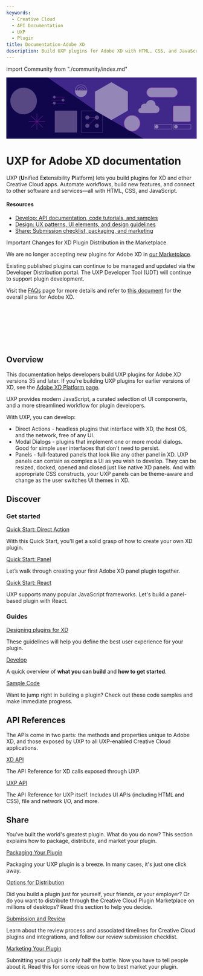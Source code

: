 ```yaml
---
keywords:
  - Creative Cloud
  - API Documentation
  - UXP
  - Plugin
title: Documentation-Adobe XD
description: Build UXP plugins for Adobe XD with HTML, CSS, and JavaScript. Automate workflows, build new features, and more.
---
```


import Community from "./community/index.md"

<Hero slots="image, heading, text" background="rgb(64, 34, 138)"/>

![Hero image](./illustration.png)

# UXP for Adobe XD documentation

UXP (**U**nified E**x**tensibility **P**latform) lets you build plugins for XD and other Creative Cloud apps. Automate workflows, build new features, and connect to other software and services—all with HTML, CSS, and JavaScript.

<Resources slots="heading, links"/>

#### Resources

- [Develop: API documentation, code tutorials, and samples](/develop/)
- [Design: UX patterns, UI elements, and design guidelines](/design/)
- [Share: Submission checklist, packaging, and marketing](/distribution/)

<InlineAlert variant="warning" slots="header, text1, text2, text3" />

Important Changes for XD Plugin Distribution in the Marketplace

We are no longer accepting <i>new</i> plugins for Adobe XD in [our Marketplace](http://exchange.adobe.com/creativecloud). 

Existing published plugins can continue to be managed and updated via the Developer Distribution portal. The UXP Developer Tool (UDT) will continue to support plugin development. 

Visit the [FAQs](https://developer.adobe.com/xd/uxp/faq/) page for more details and refer to [this document](https://helpx.adobe.com/in/support/xd.html) for the overall plans for Adobe XD. 

<br></br><br></br><br></br>

## Overview

This documentation helps developers build UXP plugins for Adobe XD versions 35 and later. If you're building UXP plugins for earlier versions of XD, see the [Adobe XD Platform page](https://adobexdplatform.com).

UXP provides modern JavaScript, a curated selection of UI components, and a more streamlined workflow for plugin developers.

With UXP, you can develop:

- Direct Actions - headless plugins that interface with XD, the host OS, and the network, free of any UI.
- Modal Dialogs - plugins that implement one or more modal dialogs. Good for simple user interfaces that don't need to persist.
- Panels - full-featured panels that look like any other panel in XD. UXP panels can contain as complex a UI as you wish to develop. They can be resized, docked, opened and closed just like native XD panels. And with appropriate CSS constructs, your UXP panels can be theme-aware and change as the user switches UI themes in XD.

## Discover

<DiscoverBlock slots="heading, link, text"/>

### Get started

[Quick Start: Direct Action](/develop/tutorials/quick-start/)

With this Quick Start, you'll get a solid grasp of how to create your own XD plugin.

<DiscoverBlock slots="link, text"/>

[Quick Start: Panel](/develop/tutorials/quick-start-panel/)

Let’s walk through creating your first Adobe XD panel plugin together.

<DiscoverBlock slots="link, text"/>

[Quick Start: React](/develop/tutorials/quick-start-react/)

UXP supports many popular JavaScript frameworks. Let's build a panel-based plugin with React.

<DiscoverBlock slots="heading, link, text"/>

### Guides

[Designing plugins for XD](/design/)

These guidelines will help you define the best user experience for your plugin.

<DiscoverBlock slots="link, text"/>

[Develop](/develop/)

A quick overview of **what you can build** and **how to get started**.

<DiscoverBlock slots="link, text"/>

[Sample Code](https://github.com/AdobeXD/plugin-samples)

Want to jump right in building a plugin? Check out these code samples and make immediate progress.

## API References

The APIs come in two parts: the methods and properties unique to Adobe XD, and those exposed by UXP to all UXP-enabled Creative Cloud applications.

<DiscoverBlock slots="link, text"/>

[XD API](/develop/reference/xd-index)

The API Reference for XD calls exposed through UXP.

<DiscoverBlock slots="link, text"/>

[UXP API](/uxp/)

The API Reference for UXP itself. Includes UI APIs (including HTML and CSS), file and network I/O, and more.

## Share

You've built the world's greatest plugin. What do you do now? This section explains how to package, distribute, and market your plugin.

<DiscoverBlock slots="link, text"/>

[Packaging Your Plugin](distribution/packaging-your-plugin/)

Packaging your UXP plugin is a breeze. In many cases, it's just one click away.

<DiscoverBlock slots="link, text"/>

[Options for Distribution](distribution/distribution-options/)

Did you build a plugin just for yourself, your friends, or your employer? Or do you want to distribute through the Creative Cloud Plugin Marketplace on millions of desktops? Read this section to help you decide.

<DiscoverBlock slots="link, text"/>

[Submission and Review](distribution/submission-checklist/)

Learn about the review process and associated timelines for Creative Cloud plugins and integrations, and follow our review submission checklist.

<DiscoverBlock slots="link, text"/>

[Marketing Your Plugin](distribution/marketing/)

Submitting your plugin is only half the battle. Now you have to tell people about it. Read this for some ideas on how to best market your plugin.

<Community />